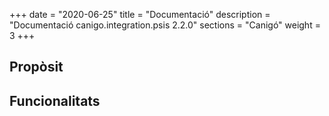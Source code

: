 +++
date        = "2020-06-25"
title       = "Documentació"
description = "Documentació canigo.integration.psis 2.2.0"
sections    = "Canigó"
weight      = 3
+++

## Propòsit



## Funcionalitats
